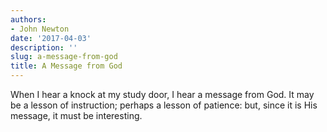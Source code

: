 ```yaml
---
authors:
- John Newton
date: '2017-04-03'
description: ''
slug: a-message-from-god
title: A Message from God
---
```

When I hear a knock at my study door, I hear a message from God. It may be a lesson of instruction; perhaps a lesson of patience: but, since it is His message, it must be interesting.



